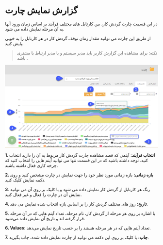 # گزارش نمایش چارت

در این قسمت چارت گردش کار، بین کارتابل های مختلف فرآیند بر اساس زمان ورود آنها به آن مرحله نمایش داده می شود.

از طریق این چارت می توانید مقدار زمان توقف گردش کار در هر کارتابل را به خوبی پایش کنید.

> نکته: برای مشاهده این گزارش کاربر باید مدیر سیستم و یا مدیر ارتباط با مشتری باشد .

![](Chartview1.png)

**1. انتخاب فرآیند:** آیتمی که قصد مشاهده چارت گردش کار مربوط به آن را دارید انتخاب کنید. توجه داشته باشید که در این قسمت تنها می توانید آیتم هایی را انتخاب کنید که چرخه کاری فعال داشته باشند.

**2. بازه زمانی:** بازه زمانی مورد نظر خود را جهت نمایش در چارت مشخص کنید و روی دکمه نمایش کلیک کنید.

**3**. رنگ هر کارتابل از گردش کار نمایش داده می شود و با کلیک بر روی آن می توانید نمایش آن در چارت را فعال و غیر فعال کنید.

**4. تاریخ:** روز های مختلف گردش کار را بر اساس بازه انتخاب شده نمایش می دهد.

**5**. با اشاره بر روی هر مرحله از گردش کار، نام مرحله، تعداد آیتم هایی که در آن مرحله قرار گرفته اند و تاریخ آن نمایش داده می‌شود.

**6. Values:** تعداد آیتم هایی که در هر مرحله هستند را بر حسب تاریخ نمایش می‌دهد.

**7. چاپ:** با کلیک بر روی این دکمه می توانید از چارت نمایش داده شده، چاپ بگیرید.

